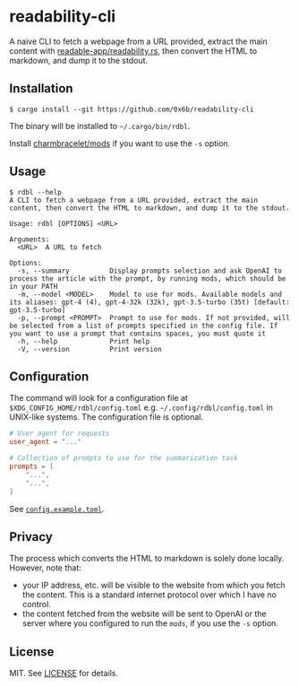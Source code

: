 # readability-cli

A naive CLI to fetch a webpage from a URL provided, extract the main content with [readable-app/readability.rs](https://github.com/readable-app/readability.rs), then convert the HTML to markdown, and dump it to the stdout.

## Installation

```console
$ cargo install --git https://github.com/0x6b/readability-cli
```

The binary will be installed to `~/.cargo/bin/rdbl`.

Install [charmbracelet/mods](https://github.com/charmbracelet/mods) if you want to use the `-s` option.

## Usage

```console
$ rdbl --help
A CLI to fetch a webpage from a URL provided, extract the main content, then convert the HTML to markdown, and dump it to the stdout.

Usage: rdbl [OPTIONS] <URL>

Arguments:
  <URL>  A URL to fetch

Options:
  -s, --summary          Display prompts selection and ask OpenAI to process the article with the prompt, by running mods, which should be in your PATH
  -m, --model <MODEL>    Model to use for mods. Available models and its aliases: gpt-4 (4), gpt-4-32k (32k), gpt-3.5-turbo (35t) [default: gpt-3.5-turbo]
  -p, --prompt <PROMPT>  Prompt to use for mods. If not provided, will be selected from a list of prompts specified in the config file. If you want to use a prompt that contains spaces, you must quote it
  -h, --help             Print help
  -V, --version          Print version
```

## Configuration

The command will look for a configuration file at `$XDG_CONFIG_HOME/rdbl/config.toml` e.g. `~/.config/rdbl/config.toml` in UNIX-like systems. The configuration file is optional.

```toml
# User agent for requests
user_agent = "..."

# Collection of prompts to use for the summarization task
prompts = [
    "...",
    "...",
]
```

See [`config.example.toml`](config.example.toml).

## Privacy

The process which converts the HTML to markdown is solely done locally. However, note that:

- your IP address, etc. will be visible to the website from which you fetch the content. This is a standard internet protocol over which I have no control.
- the content fetched from the website will be sent to OpenAI or the server where you configured to run the `mods`, if you use the `-s` option.

## License

MIT. See [LICENSE](LICENSE) for details.

